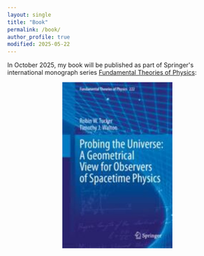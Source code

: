 ```yaml
---
layout: single
title: "Book"
permalink: /book/
author_profile: true
modified: 2025-05-22
---
```


<style>
.toc--style {
    margin: 0em 0em;
    padding: 0.2em;
    color: #fff;
    text-indent: initial;
    background-color: rgb(5,127,176);
    border-radius: 16px;
    box-shadow: 0 1px 1px rgba(59,156,186,0.25);
}

ol li {
  padding: 10px;
}
</style>

In October 2025, my book will be published as part of Springer's international monograph series <a href="https://www.springer.com/series/6001">Fundamental Theories of Physics</a>:

<center>
	<a href="https://link.springer.com/book/9783031964510">
		<div class="inner90">
			<img src="images/book_cover.jpeg" alt="Book Cover for my book "Probing the Universe: A Geometrical View for Observers of Spacetime Physics" style="width:50%;"/>
		</div>
	</a>
</center>
